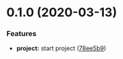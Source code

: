 # 0.1.0 (2020-03-13)


### Features

* **project:** start project ([78ee5b9](https://github.com/VovanR/test-u/commit/78ee5b907398bd5268ce896e57c816621176b2bf))



